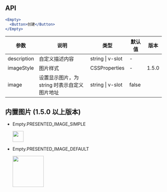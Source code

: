 ## API

```jsx
<Empty>
  <Button>创建</Button>
</Empty>
```

| 参数        | 说明                                         | 类型             | 默认值 | 版本  |
| ----------- | -------------------------------------------- | ---------------- | ------ | ----- |
| description | 自定义描述内容                               | string \| v-slot | -      |       |
| imageStyle  | 图片样式                                     | CSSProperties    | -      | 1.5.0 |
| image       | 设置显示图片，为 string 时表示自定义图片地址 | string \| v-slot | false  |       |

## 内置图片 (1.5.0 以上版本)

- Empty.PRESENTED_IMAGE_SIMPLE

  <img src="https://user-images.githubusercontent.com/507615/54591679-b0ceb580-4a65-11e9-925c-ad15b4eae93d.png" height="35px" />

- Empty.PRESENTED_IMAGE_DEFAULT

  <img src="https://user-images.githubusercontent.com/507615/54591670-ac0a0180-4a65-11e9-846c-e55ffce0fe7b.png" height="100px" />
